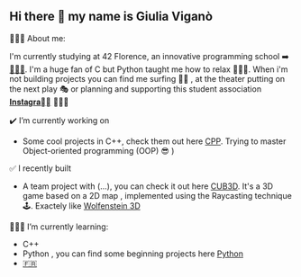 ## Hi there 👋 my name is Giulia Viganò

  🙇🏽‍♀️​ About me:

  I'm currently studying at 42 Florence, an innovative programming school ➡️ [​👩🏽‍💻​](https://42firenze.it/).
  I'm a huge fan of C but Python taught me how to relax 🧘🏽‍♀️​. When i'm not building projects you can find me
  surfing 🏄‍♀️​ , at the theater putting on the next play 🎭​ or planning and supporting this student association [𝐈𝐧𝐬𝐭𝐚𝐠𝐫𝐚𝐦𝅾]() 🙋🏽‍♀️​
  
  ✔️​ I’m currently working on
  
  - Some cool projects in C++, check them out here [CPP](https://github.com/jollagit/42Projects/tree/main/CPP%2B%2B). Trying to master Object-oriented       programming (OOP) 😎​ )
    
   ✅​ I recently built
   
   - A team project with (...), you can check it out here [CUB3D](https://github.com/jollagit/42Projects/tree/main/CUB3D). It's a 3D game based on a 2D       map , implemented using the Raycasting technique 🕹️​. Exactely like [Wolfenstein 3D](https://wolfenstein.fandom.com/wiki/Wolfenstein_3D)

👩🏽‍🏫​ I’m currently learning:

  - C++
  - Python , you can find some beginning projects here [Python](https://github.com/jollagit/42Projects/tree/main/discovery_piscine/Rush)
  - [🇫🇷](https://it.duolingo.com/learn)
